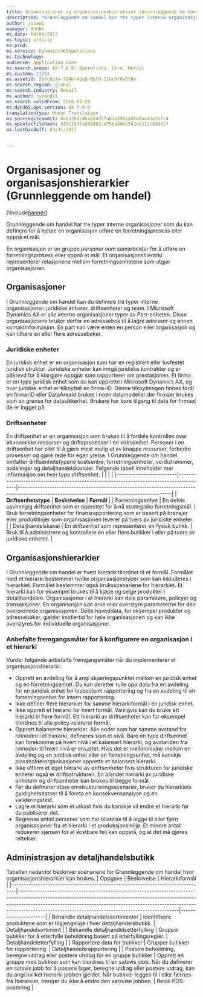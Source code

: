 ```yaml
---
title: Organisasjoner og organisasjonshierarkier (Grunnleggende om handel)
description: "Grunnleggende om handel har tre typer interne organisasjoner som du kan definere for å hjelpe en organisasjon utføre en forretningsprosess eller oppnå et mål."
author: josaw1
manager: AnnBe
ms.date: 04/04/2017
ms.topic: article
ms.prod: 
ms.service: Dynamics365Operations
ms.technology: 
audience: Application User
ms.search.scope: AX 7.0.0, Operations, Core, Retail
ms.custom: 21251
ms.assetid: 2bfc6bfe-784b-42e8-8bf0-116e9f0a558e
ms.search.region: global
ms.search.industry: Retail
ms.author: rubendel
ms.search.validFrom: 2016-02-28
ms.dyn365.ops.version: AX 7.0.0
translationtype: Human Translation
ms.sourcegitcommit: 0c6a7bdc4ba82dd57ab3e395e6dfb0ae4de31fc4
ms.openlocfilehash: 93711977ad8d861ca75ba80ee542ee112c8ddd2f
ms.lasthandoff: 03/31/2017


---
```


# <a name="organizations-and-organizational-hierarchies-commerce-essentials"></a>Organisasjoner og organisasjonshierarkier (Grunnleggende om handel)

[!include[banner](includes/banner.md)]


Grunnleggende om handel har tre typer interne organisasjoner som du kan definere for å hjelpe en organisasjon utføre en forretningsprosess eller oppnå et mål. 

En organisasjon er en gruppe personer som samarbeider for å utføre en forretningsprosess eller oppnå et mål. Et organisasjonshierarki representerer relasjonene mellom forretningsenhetene som utgjør organisasjonen.

## <a name="organizations"></a>Organisasjoner
I Grunnleggende om handel kan du definere tre typer interne organisasjoner: juridiske enheter, driftsenheter og team. I Microsoft Dynamics AX er alle interne organisasjoner typer av Part-enheten. Disse organisasjonene bruker derfor en adressebok til å lagre adresser og annen kontaktinformasjon. En part kan være enten en person eller organisasjon og kan tilhøre én eller flere adressebøker.
### <a name="legal-entities"></a>Juridiske enheter

En juridisk enhet er en organisasjon som har en registrert eller lovfestet juridisk struktur. Juridiske enheter kan inngå juridiske kontrakter og er påkrevd for å klargjøre oppgjør som rapporterer om prestasjonen. Et firma er en type juridisk enhet som du kan opprette i Microsoft Dynamics AX, og hver juridisk enhet er tilknyttet en firma-ID. Denne tilknytningen finnes fordi en firma-ID eller DataAreaId brukes i noen datamodeller der firmaer brukes som en grense for datasikkerhet. Brukere har bare tilgang til data for firmaet de er logget på.

### <a name="operating-units"></a>Driftsenheter

En driftsenhet er en organisasjon som brukes til å fordele kontrollen over økonomiske ressurser og driftsprosesser i en virksomhet. Personer i en driftsenhet har plikt til å gjøre mest mulig ut av knappe ressurser, forbedre prosesser og gjøre rede for egen ytelse. I Grunnleggende om handel omfatter driftsenhetstypene kostsentre, forretningsenheter, verdistrømmer, avdelinger og detaljhandelskanaler. Følgende tabell inneholder mer informasjon om hver type driftsenhet.
|                         |                                                                                         |                                                                                                                                             |
|-------------------------|-----------------------------------------------------------------------------------------|---------------------------------------------------------------------------------------------------------------------------------------------|
| **Driftsenhetstype** | **Beskrivelse**                                                                         | **Formål**                                                                                                                                 |
| Forretningsenhet           | En delvis uavhengig driftsenhet som er opprettet for å nå strategiske forretningsmål. | Bruk forretningsenheter for finansrapportering som er basert på bransjer eller produktlinjer som organisasjonen leverer på tvers av juridiske enheter. |
| Detaljhandelskanal          | En driftsenhet som representerer en fysisk butikk.                             | Bruk til å administrere og kontrollere én eller flere butikker i eller på tvers av juridiske enheter.                                                               |

## <a name="organizational-hierarchies"></a>Organisasjonshierarkier
I Grunnleggende om handel er hvert hierarki tilordnet til et formål. Formålet med et hierarki bestemmer hvilke organisasjonstyper som kan inkluderes i hierarkiet. Formålet bestemmer også bruksscenariene for hierarkiet. Et hierarki kan for eksempel brukes til å kjøpe og selge produkter i detaljhandelen. Organisasjoner i et hierarki kan dele parametere, policyer og transaksjoner. En organisasjon kan arve eller overstyre parameterne for den overordnede organisasjonen. Delte hoveddata, for eksempel produkter og adressebøker, gjelder imidlertid for hele organisasjonen og kan ikke overstyres for individuelle organisasjoner.
### <a name="best-practices-for-setting-up-an-organization-in-a-hierarchy"></a>Anbefalte fremgangsmåter for å konfigurere en organisasjon i et hierarki

Vurder følgende anbefalte fremgangsmåter når du implementerer et organisasjonshierarki:
-   Opprett en avdeling for å angi skjæringspunktet mellom en juridisk enhet og en forretningsenhet. Du kan deretter rulle opp data fra en avdeling for en juridisk enhet for lovbestemt rapportering og fra en avdeling til en forretningsenhet for intern rapportering.
-   Ikke definer flere hierarkier for samme hierarkiformål i én juridisk enhet.
-   Ikke opprett et hierarki for hvert formål. Vanligvis kan du bruke ett hierarki til flere formål. Ett hierarki av driftsenheter kan for eksempel tilordnes til alle policy-relaterte formål.
-   Opprett balanserte hierarkier. Alle noder som har samme avstand fra rotnoden i et hierarki, defineres som et nivå. Bare én type driftsenhet kan forekomme på hvert nivå i et balansert hierarki, og avstanden fra rotnoden til hvert nivå er ensartet. Hvis det er mellomnivåer mellom en avdeling og en juridisk enhet eller en forretningsenhet, må kanskje plassholderorganisasjoner opprette et balansert hierarki.
-   Ikke utform et eget hierarki av driftsenheter hvis strukturen for juridiske enheter også er driftsstrukturen. En blandet hierarki av juridiske enhetenr og driftsenheter kan brukes til begge formål.
-   Før du definerer store omstruktureringsscenarier, bruker du hierarkiets gyldighetsdatoer til å foreta en konsekvensanalyse og en valideringstest.
-   Lagre et hierarki som et utkast hvis du kanskje vil endre et hierarki før du publiserer det.
-   Begrense antall personer som har tillatelse til å legge til eller fjern organisasjoner fra et hierarki i et produksjonsmiljø. Et mindre antall reduserer sjansen for at kostbare feil kan oppstå, og at det må gjøres rettelser.

## <a name="retail-store-management"></a>Administrasjon av detaljhandelsbutikk
Tabellen nedenfor beskriver scenariene for Grunnleggende om handel hvor organisasjonshierarkier kan brukes.
| Oppgave                                                                           | Beskrivelse                                                                                                                                                                                                                                                                                                | Hierarkiformål    |
|--------------------------------------------------------------------------------|------------------------------------------------------------------------------------------------------------------------------------------------------------------------------------------------------------------------------------------------------------------------------------------------------------|----------------------|
| Behandle detaljhandelssortimenter                                                      | Identifisere produktene som er tilgjengelige i hver detaljhandelsbutikk.                                                                                                                                                                                                                                             | Detaljhandelsortiment    |
| Behandle detaljhandelsetterfylling                                                    | Grupper butikker for å etterfylle beholdning basert på etterfyllingsregler.                                                                                                                                                                                                                                          | Detaljhandeletterfylling |
| Rapportere data for butikker                                                         | Grupper butikker for rapportering.                                                                                                                                                                                                                                                                                | Detaljhandelsrapportering     |
| Postere beholdning, beregne utdrag eller postere utdrag for en gruppe butikker | Opprett en gruppe med butikker som kan tilordnes til en satsvis jobb. Når du definerer en satsvis jobb for å postere lager, beregne utdrag eller postere utdrag, kan du angi hvilket hierarki jobben gjelder. Når butikker legges til i eller fjernes fra hierarkiet, trenger du ikke å endre den satsvise jobben. | Retail POS-postering   |






